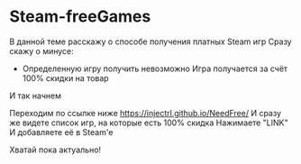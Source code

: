 # Steam-freeGames
В данной теме расскажу о способе получения платных Steam игр 
Сразу скажу о минусе:
- Определенную игру получить невозможно
Игра получается за счёт 100% скидки на товар

И так начнем

Переходим по ссылке ниже
https://injectrl.github.io/NeedFree/
И сразу же видете список игр, на которые есть 100% скидка
Нажимаете "LINK" 
И добавляете её в Steam'е

Хватай пока актуально!
